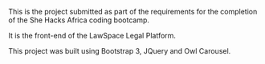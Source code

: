 This is the project submitted as part of the requirements for the completion of the She Hacks Africa coding bootcamp.

It is the front-end of the LawSpace Legal Platform.

This project was built using Bootstrap 3, JQuery and Owl Carousel.
